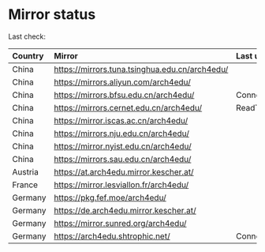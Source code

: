 <script src="./time.js"></script>
# Mirror status
Last check: <script type="text/javascript">localize(1753568718.2728364);</script>

|Country|Mirror|Last update|
|:------|:-----|:----------|
|China|https://mirrors.tuna.tsinghua.edu.cn/arch4edu/|<script type="text/javascript">localize(1753512589);</script>|
|China|https://mirrors.aliyun.com/arch4edu/|<script type="text/javascript">localize(1753512589);</script>|
|China|https://mirrors.bfsu.edu.cn/arch4edu/|ConnectionError|
|China|https://mirrors.cernet.edu.cn/arch4edu/|ReadTimeout|
|China|https://mirror.iscas.ac.cn/arch4edu/|<script type="text/javascript">localize(1753555664);</script>|
|China|https://mirrors.nju.edu.cn/arch4edu/|<script type="text/javascript">localize(1753469502);</script>|
|China|https://mirror.nyist.edu.cn/arch4edu/|<script type="text/javascript">localize(1753512589);</script>|
|China|https://mirrors.sau.edu.cn/arch4edu/|<script type="text/javascript">localize(1753340397);</script>|
|Austria|https://at.arch4edu.mirror.kescher.at/|<script type="text/javascript">localize(1753512589);</script>|
|France|https://mirror.lesviallon.fr/arch4edu/|<script type="text/javascript">localize(1753512589);</script>|
|Germany|https://pkg.fef.moe/arch4edu/|<script type="text/javascript">localize(1753512589);</script>|
|Germany|https://de.arch4edu.mirror.kescher.at/|<script type="text/javascript">localize(1753512589);</script>|
|Germany|https://mirror.sunred.org/arch4edu/|<script type="text/javascript">localize(1753512589);</script>|
|Germany|https://arch4edu.shtrophic.net/|ConnectionError|

<script src="./tablefilter/tablefilter.js"></script>
<script src="./table.js"></script>